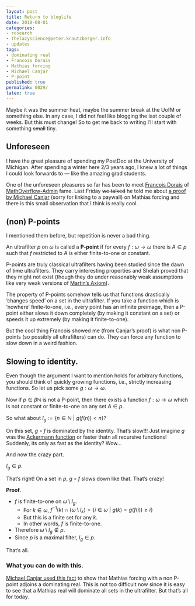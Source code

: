 ```yaml
---
layout: post
title: Return to bloglife
date: 2010-08-01
categories:
- research
- thelazyscience@peter.krautzberger.info
- updates
tags:
- dominating real
- Francois Dorais
- Mathias forcing
- Michael Canjar
- P-point
published: true
permalink: 0029/
latex: true
---
```


Maybe it was the summer heat, maybe the summer break at the UofM or something else. In any case, I did not feel like blogging the last couple of weeks. But this must change! So to get me back to writing I’ll start with something <del>small</del> tiny.

## Unforeseen

I have the great pleasure of spending my PostDoc at the University of Michigan. After spending a winter here 2/3 years ago, I knew a lot of things I could look forwards to — like the amazing grad students.

One of the unforeseen pleasures so far has been to meet [Francois Dorais](http://dorais.org) of [MathOverflow-Admin](http://mathoverflow.net/users/2000/francois-g-dorais) fame. Last Friday <del>we talked</del> he told me about [a proof by Michael Canjar](http://doi.org/10.2307/2047620) (sorry for linking to a paywall) on Mathias forcing and there is this small observation that I think is really cool.

## (non) P-points

I mentioned them before, but repetition is never a bad thing.

An ultrafilter $p$ on $\omega$ is called a **P-point** if for every $f: \omega \rightarrow \omega$ there is $A\in p$ such that $f$ restricted to $A$ is either finite-to-one or constant.

P-points are truly classical ultrafilters having been studied since the dawn of <del>time</del> ultrafilters. They carry interesting properties and Shelah proved that they might not exist (though they do under reasonably weak assumptions like very weak versions of [Martin’s Axiom](http://en.wikipedia.org/wiki/Martin%27s_axiom)).

The property of P-points somehow tells us that functions drastically ‘changes speed’ on a set in the ultrafilter. If you take a function which is ‘nowhere’ finite-to-one, i.e., every point has an infinite preimage, then a P-point either slows it down completely (by making it constant on a set) or speeds it up extremely (by making it finite-to-one).

But the cool thing Francois showed me (from Canjar’s proof) is what non P-points (so possibly all ultrafilters) can do. They can force any function to slow down in a weird fashion.

## Slowing to identity.

Even though the argument I want to mention holds for arbitrary functions, you should think of quickly growing functions, i.e., strictly increasing functions. So let us pick some $g: \omega \rightarrow \omega$.

Now if $p \in \beta \mathbb{N}$ is not a P-point, then there exists a function $f: \omega \rightarrow \omega$ which is not constant or finite-to-one on any set $A \in p$.

So what about $I_g := \{ n \in \mathbb{N} \ \vert \ g(f(n)) < n \}$?

On this set, $g \circ f$ is dominated by the identity. That’s slow!!! Just imagine $g$ was the [Ackermann function](http://en.wikipedia.org/wiki/Ackermann_function) or faster thatn all recursive functions! Suddenly, its only as fast as the identity? Wow…

And now the crazy part.

$I_g \in p$.

That’s right! On a set in $p$, $g\circ f$ slows down like that. That’s crazy!

**Proof**.

*   $f$ is finite-to-one on $\omega \setminus I_g$.
    *   For $k\in \omega$, $f^{-1}(k) \cap (\omega \setminus I_k) = \{ i \in \omega \ \vert \ g(k)= g(f(i)) \geq i \}$
    *   But this is a finite set for any $k$.
    *   In other words, $f$ is finite-to-one.
*   Therefore $\omega \setminus I_g \notin p$.
*   Since $p$ is a maximal filter, $I_g \in p$.

That’s all.

### What you can do with this.

[Michael Canjar used this fact](http://doi.org/10.2307/2047620) to show that Mathias forcing with a non P-point adjoins a dominating real. This is not too difficult now since it is easy to see that a Mathias real will dominate all sets in the ultrafilter. But that’s all for today.
